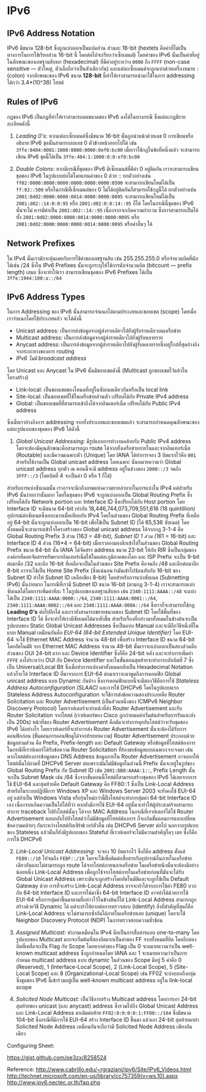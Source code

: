 # IPv6

## IPv6 Address Notation

IPv6 มีขนาด 128-bit ซึ่งถูกแบ่งออกเป็นแปดส่วน ส่วนละ 16-bit (hextets คือคำที่ไม่เป็นทางการในการใช้เรียกส่วน 16-bit นี้ โดยต่อไปจะเรียกว่าเซ็กเมนต์) โดยค่าของ IPv6 นั้นเป็นค่าที่อยู่ในลักษณะของเลขฐานสิบหก (hexadecimal) ที่มีค่าอยู่ระหว่าง `0000` ถึง `FFFF` (non-case sensitive — ตัวใหญ่, ตัวเล็กถือว่าเป็นตัวเดียวกัน) และแต่ละเซ็กเมนต์จะถูกแบ่งด้วยเครื่องหมาย `:` (colon) จากลักษณะของ IPv6 ขนาด **128-bit** นี้ทำให้เราสามารถนำมาใช้ในการ addressing ได้กว่า 3.4*(10^38)  โฮสต์

## Rules of IPv6

กฎของ IPv6 เป็นกฎที่ทำให้เราสามารถลดขนาดของ IPv6 ลงได้ในบางกรณี ซึ่งแต่ละกฎมีรายละเอียดดังนี้

1. *Leading 0's*: หากแต่ละเซ็กเมนต์ซึ่งมีขนาด 16-bit นั้นถูกนำหน้าด้วยเลข 0 การเขียนหรืออธิบาย IPv6 ชุดนั้นสามารถลบเลข 0 ตัวข้างหน้าออกไปได้ เช่น `3ffe:0404:0001:1000:0000:0000:0ef0:bc00` เมื่อเราใช้กฎในข้อที่หนึ่งแล้ว จะสามารถเขียน IPv6 ชุดนี้ได้เป็น `3ffe:404:1:1000:0:0:ef0:bc00`

2. *Double Colons*: หากมีกรณีที่ชุดของ IPv6 มีเซ็กเมนต์ที่มีค่า 0 อยู่ติดกัน เราจะสามารถเขียนชุดของ IPv6 ในรูปแบบย่อได้โดยแทนค่าของ 0 ด้วย :: ยกตัวอย่างเช่น `ff02:0000:0000:0000:0000:0000:0000:0500` จะสามารถเขียนใหม่ได้เป็น `ff:02::500` หรือในกรณีที่เซ็กเมนต์ของ 0 ไม่ได้อยู่ติดกันก็สามารถใช้กฎนี้ได้ ยกตัวอย่างเช่น `2001:0d02:0000:0000:0014:0000:0000:0095` จะสามารถเขียนใหม่ได้เป็น `2001:d02::14:0:0:95` หรือ `2001:d02:0:0:14::95` ก็ได้ โดยในกรณีนี้ชุดของ IPv6 นั้นจะไม่ ควรมีค่าเป็น `2001:d02::14::95` เนื่องจากจะเกิดความกำกวม ซึ่งอาจสามารถเป็นได้ทั้ง `2001:0d02:0000:0000:0014:0000:0000:0095` หรือ `2001:0d02:0000:0000:0000:0014:0000:0095` หรือค่าอื่นๆ ได้

## Network Prefixes

ใน IPv4 นั้นเรามักจะคุ้นเคยกับการใช้ค่าของเลขฐานสิบ เช่น 255.255.255.0 หรือจำนวนบิตที่นับได้เช่น /24 ซึ่งใน IPv6 Prefixes นั้นจะถูกระบุให้ใช้การนับจำนวนบิต (bitcount — prefix length) เสมอ ซึ่งจะทำให้เรา สามารถเขียนชุดของ IPv6 Prefixes ได้เป็น `3ffe:1944:100:a::/64`

## IPv6 Address Types

ในการ Addressing ของ IPv6 นั้นสามารถจำแนกได้ตามประเภทและขอบเขต (scope) โดยเมื่อเราจำแนกโดยใช้ประเภทแล้ว จะได้ดังนี้

- Unicast address: เป็นการส่งข้อมูลจากผู้ส่งรายเดียวไปยังผู้รับรายเดียวบนเครือข่าย
- Multicast address: เป็นการส่งข้อมูลจากผู้ส่งรายเดียวไปยังผู้รับหลายราย
- Anycast address: เป็นการส่งข้อมูลจากผู้ส่งรายเดียวไปยังผู้รับหลายรายซึ่งอยู่ใกล้ที่สุดอ้างอิงจากระยะทางของการ routing
- *IPv6 ไม่มี broadcast address*

โดย Unicast และ Anycast ใน IPv6 นั้นมีขอบเขตดังนี้ (Multicast ถูกขอบเขตไว้แล้วในโครงสร้าง)

- Link-local: เป็นขอบเขตของโหนดที่อยู่ในซับเนตเดียวกันหรือเป็น local link 
- Site-local: เป็นขอบเขตที่ใช้ในเครือข่ายส่วนตัว เปรียบได้กับ Private IPv4 address
- Global: เป็นขอบเขตที่ที่สามารถเข้าถึงได้จากอินเตอร์เน็ต เปรียบได้กับ Public IPv4 address

ซึ่งเมื่อเราอ้างอิงการ addressing จากทั้งประเภทและขอบเขตแล้ว จะสามารถกำหนดคุณลักษณะของแต่ละรูปแบบของชุดของ IPv6 ได้ดังนี้

1. *Global Unicast Addressing*: มีรูปแบบการทำงานคล้ายกับ Public IPv4 address โดยจะต้องมีคุณลักษณะคือสามารถถูก route ได้จากทั้งเครือข่ายภายในและจากอินเทอร์เน็ต (Routable) และมีความเฉพาะตัว (Unique) โดย IANA ได้ทำการจอง 3 บิตแรกไว้คือ `001` สำหรับใช้งานเป็น Global unicast address โดยเฉพาะ นั่นหมายความว่า Global unicast address ทุกตัว ณ ตอนนี้จะมี address อยู่ในช่วงของ `2000::/3` จนถึง `3FFF::/3` (โดยบิตที่ 4 จะเป็นค่า 0 หรือ 1 ก็ได้) 

สำหรับการแบ่งซับเนตนั้น เราอาจจะนึกถึงภาพแห่งความยากลำบากในการแบ่งใน IPv4 แต่สำหรับ IPv6 นั้นง่ายกว่านั้นมาก โดยในชุดของ IPv6 จะถูกแบ่งออกเป็น Global Routing Prefix ซึ่งเปรียบได้กับ Network portion และ Interface ID ซึ่งเปรียบได้กับ Host portion โดย Interface ID จะมีขนาด 64-bit เท่ากับ 18,446,744,073,709,551,616 (18 quintillion) อุปกรณ์ต่อซับเนตซึ่งเยอะมากเมื่อเทียบกับ IPv4  โดยในส่วนของ Global Routing Prefix ที่เหลืออยู่ 64-bit นั้นจะถูกแบ่งออกเป็น 16-bit เพื่อใช้เป็น Subnet ID (ได้ 65,536 ซับเนต) โดยทั้งหมดนี้จะสามารถเข้าใจโครงสร้างของ Global unicast address ได้จากกฎ 3-1-4 คือ Global Routing Prefix 3 ส่วน (16*3 = 48-bit), Subnet ID 1 ส่วน (16*1 = 16-bit) และ Interface ID 4 ส่วน (16*4 = 64-bit) เมื่อเราลองมองลึกเข้าไปในส่วนของ Global Routing Prefix ขนาด 64-bit นั้น IANA ได้จัดสรร address ขนาด 23-bit ให้กับ RIR ซึ่งเป็นกลุ่มขององค์กรที่คอยจัดสรรทรัพยากรอินเทอร์เน็ตให้ในแต่ละภูมิภาคของโลก และ ISP Prefix จะเป็น 9-bit ต่อมาคือ /32 และอีก 16-bit ที่เหลือจะเป็นในส่วนของ Site Prefix คือจนถึง /48 และอีกต่อมาอีก 8-bit อาจจะใช้เป็น Home Site Prefix (ซึ่งแน่นอนว่ามันเข้าไปซ้อนทับกับ 16-bit ของ Subnet ID ทำให้ Subnet ID เหลือเพียง 8-bit) โดยสำหรับการแบ่งซับเนต (Subnetting IPv6) นั้นง่ายมาก ในกรณีที่เรามี Subnet ID ขนาด 16-bit (ตามกฎ 3-1-4)  เราจะสามารถแบ่งซับเนตได้โดยการเพิ่มค่าทีละ 1 ในรูปแบบของเลขฐานสิบหก เช่น `2340:1111:AAAA::/48` จะแบ่งได้เป็น `2340:1111:AAAA:0000::/64`, `2340:1111:AAAA:0001::/64`, `2340:1111:AAAA:0002::/64` และ `2340:1111:AAAA:000A::/64` ซึ่งเราก็จะสามารถใช้กฎ **Leading 0's** ต่อไปอีกได้ และเรายังสามารถขยายขนาดของ Subnet ID โดยใช้พื้นที่ของ Interface ID ได้ ซึ่งจะทำให้เรามีซับเนตได้มากยิ่งขึ้น สำหรับเรื่องที่กล่าวมาทั้งหมดในข้างต้นจะเป็นรูปแบบของ Static Global Unicast Addresses ซึ่งเป็นแบบ Manual และจะมีอีกวิธีหนึ่งที่ในแบบ Manual เหมือนกันคือ *EUI-64 (64-bit Extended Unique Identifier)* โดย EUI-64 จะใช้ Ethernet MAC Address จำนวน 48-bit เพื่อสร้าง Interface ID ขนาด 64-bit โดยอัตโนมัติ จาก Ethernet MAC Address จำนวน 48-bit นั้นเราจะแบ่งออกเป็นสองส่วนคือส่วนของ OUI 24-bit แรก และ Device Identifier ซึ่งก็คือ 24-bit หลัง และจะทำการเพิ่มค่า `FFFE` ลงไประหว่าง OUI กับ Device Identifier และในขั้นตอนสุดท้ายจะทำการกลับบิตที่ 7 ซึ่งเป็น Universal/Local Bit ซึ่งเมื่อทำการแปลงค่าทั้งหมดกลับเป็น Hexadecimal Notation แล้วก็จะได้ Interface ID ที่มาจากการ EUI-64 ต่อมาเราจะมาพูดถึงการคอนฟิก Global unicast address แบบ Dynamic กันบ้าง ซึ่งการคอนฟิกแบบนี้จะมีสองวิธีคือการใช้ *Stateless Address Autoconfiguration (SLAAC)* และการใช้ DHCPv6 โดยในรูปแบบแรก Stateless Address Autoconfiguration จะใช้การส่งข้อความสองประเภทคือ Router Solicitation และ Router Advertisement (เป็นส่วนหนึ่งของ ICMPv6 Neighbor Discovery Protocol) โดยเราท์เตอร์จะทำหน้าที่ส่ง Router Advertisement และรับ Router Solicitation จากโฮสต์ (เราท์เตอร์ของ Cisco ถูกกำหนดค่าเริ่มต้นสำหรับการรับและส่งเป็น 200s) หน้าที่ของ Router Advertisement คือมันจะทำการคุยกับโฮสต์ว่าจะรับชุดของ IPv6 ได้อย่างไร โดยเราท์เตอร์ที่จะทำการส่ง Router Advertisement นั้นจะต้องได้รับการคอนฟิกก่อน (ขั้นตอนการคอนฟิกดูได้จากท้ายบทความ) Router Advertisement ประกอบด้วยข้อมูลสามส่วน คือ Prefix, Prefix-length และ Default Gateway หรือข้อมูลที่โฮสต์ต้องการในกรณีที่เราท์เตอร์ได้รับข้อความ Router Solicitation ที่ร้องขอข้อมูลแบบเฉพาะเจาะจงมา เช่น หากโฮสต์ต้องการข้อมูลของ DNS Address ข้อมูลภายใน Router Advertisement อาจบอกให้โฮสต์นั้นไปถามที่ DHCPv6 Server ต่อเพราะมันไม่มีข้อมูลในส่วนนี้ Prefix นั้นจะอยู่ในรูปของ Global Routing Prefix กับ Subnet ID เช่น `2001:DB8:AAAA:1::`, Prefix Length นั้นจะเป็น Subnet Mask เช่น /64 ซึ่งจากขั้นตอนนี้โฮสต์ก็สามารถสร้างชุดของ IPv6 ได้เลยจากการใช้ EUI-64 และสุดท้ายคือ Default Gateway คือ FF80::1 ซึ่งเป็น Link-Local Address สำหรับในระบบปฏิบัติการ Windows XP และ Windows Server 2003 จะยังคงใช้ EUI-64 อยู่ แต่ถ้าเป็น Windows Vista หรือรุ่นใหม่กว่านี้ฝั่งโฮสต์จะทำการสุ่มค่า 64-bit Interface ID เอง เนื่องจากเกิดความเป็นไปได้ที่ว่า หากยังมีการใช้ EUI-64 อยู่นั้นจะทำให้ผู้ประสงค์ร้ายสามารถทำการ traceback ไปยังโฮสต์นั้นๆ ได้จาก MAC Address ในกรณีที่เราท์เตอร์ได้ใช้ Router Advertisement ตอบกลับไปยังโฮสต์ว่าไม่มีข้อมูลที่โฮสต์ต้องการ ก็จะเกิดขั้นตอนการแลกเปลี่ยนข้อความคล้ายๆ กันระหว่างโฮสต์กับเซิร์ฟเวอร์ตัวอื่น เช่น DHCPv6 Server ต่อไป นอกจากรูปแบบของ Stateless แล้วนั้นก็ยังมีรูปแบบของ Stateful ที่เราท์เตอร์จะไม่มีความสำคัญใดๆ เลย ซึ่งก็คือการใช้ DHCPv6

2. *Link-Local Unicast Addressing*: จะจอง 10 บิตแรกไว้ ซึ่งก็คือ address ตั้งแต่ `FE80::/10` ไปจนถึง `FEBF::/10` โดยจะใช้เพื่อติดต่อสื่อสารกับอุปกรณ์อื่นภายในเครือข่ายเดียวกันและไม่สามารถถูก route ได้จากโฮสต์ภายนอกเครือข่าย ในเครือข่ายนึงนั้นจะต้องมีอย่างน้อยหนึ่ง Link-Local Address เพื่อถูกใช้จากโฮสต์ภายในเครือข่ายก่อนที่มันจะได้รับ Global Unicast Address เพราะมันจะถูกสร้างโดยอัตโนมัติและจะถูกใช้เป็น Default Gateway ด้วย การที่จะสร้าง Link-Local Address อาจจะทำได้จากการใช้ค่า FE80 บวกกับ 64-bit Interface ID และการได้มาซึ่ง 64-bit Interface ID อาจทำได้ด้วยการใช้ EUI-64 หรือการสุ่มค่าขึ้นมาตามที่กล่าวไว้ในข้างต้นก็ได้ Link-Local Address สามารถถูกสร้างด้วยวิธี Dynamic ได้ แต่จะทำให้ยากต่อการตรวจสอบ (identify) สิ่งที่สำคัญที่สุดก็คือ Link-Local Address จะไม่สามารถซ้ำกันได้ภายในเครือข่ายเลย (unique) โดยจะใช้ Neighbor Discovery Protocol (NDP) ในการตรวจสอบความซ้ำซ้อน

3. *Assigned Multicast*: ทำงานเหมือนใน IPv4 คือเป็นการสื่อสารแบบ one-to-many โดยรูปแบบของ Multicast มากจะเริ่มต้นที่สองบิตแรกเป็นค่าของ FF จากทั้งหมดสี่บิต โดยอีกสองบิตที่เหลือจะเป็น Flag กับ Scope โดยหากค่าของ Flag เป็น 0 จะหมายความว่าเป็น well-known multicast address ซึ่งถูกกำหนดโดย IANA และ 1 จะหมายความว่าเป็นการกำหนด multicast address แบบ dynamic ในส่วนของ Scope มีอยู่ 5 ค่าคือ 0 (Reserved), 1 (Interface-Local Scope), 2 (Link-Local Scope), 5 (Site-Local Scope) และ 8 (Organizational-Local Scope) เช่น FF02 จะบ่งบอกถึงกลุ่มซึ่งชุดของ IPv6 นี้เข้าร่วมอยู่เป็น well-known multicast address อยู่ใน link-local scope

4. *Solicited Node Multicast*: เป็นวิธีการสร้าง Multicast address โดยการเอา 24-bit สุดท้ายของ unicast (และ anycast) address ซึ่งรวมไปถึง Global Unicast Address และ Link-Local Address มาเติมต่อท้าย `FF02:0:0:0:0:1:FF00::/104` ซึ่งมีขนาด 104-bit ซึ่งกรณีที่มีการใช้ EUI-64 สร้าง Interface ID ขึ้นมา แล้วเอา 24-bit สุดท้ายมาทำ Solicited Node Address เหมือนกันจะถือว่ามี Solicited Node Address เพียงอันเดียว

Configuring Sheet:

https://gist.github.com/pe3zx/8258524

Reference:
http://www.cabrillo.edu/~rgraziani/ipv6/Site/IPv6_Videos.html
http://technet.microsoft.com/en-us/library/cc757359(v=ws.10).aspx
http://www.ipv6.nectec.or.th/faq.php
